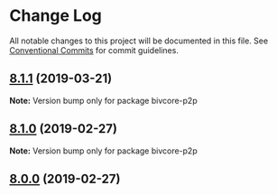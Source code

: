 # Change Log

All notable changes to this project will be documented in this file.
See [Conventional Commits](https://conventionalcommits.org) for commit guidelines.

## [8.1.1](https://github.com/bitpay/bivcore-p2p/compare/v8.1.0...v8.1.1) (2019-03-21)

**Note:** Version bump only for package bivcore-p2p

## [8.1.0](https://github.com/bitpay/bivcore-p2p/compare/v5.0.0-beta.44...v8.1.0) (2019-02-27)

**Note:** Version bump only for package bivcore-p2p

## [8.0.0](https://github.com/bitpay/bivcore-p2p/compare/v5.0.0-beta.44...v8.0.0) (2019-02-27)
